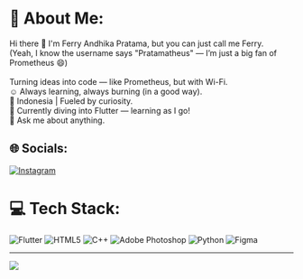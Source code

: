 # 💫 About Me:
Hi there 👋 I'm Ferry Andhika Pratama, but you can just call me Ferry.<br>(Yeah, I know the username says "Pratamatheus" — I’m just a big fan of Prometheus 😄)<br><br>Turning ideas into code — like Prometheus, but with Wi-Fi.<br>☺️ Always learning, always burning (in a good way).<br>📍 Indonesia | Fueled by curiosity.<br>🚀 Currently diving into Flutter — learning as I go!<br>💬 Ask me about anything.


## 🌐 Socials:
[![Instagram](https://img.shields.io/badge/Instagram-%23E4405F.svg?logo=Instagram&logoColor=white)](https://instagram.com/pratamatheuss) 

# 💻 Tech Stack:
![Flutter](https://img.shields.io/badge/Flutter-%2302569B.svg?style=flat&logo=Flutter&logoColor=white) ![HTML5](https://img.shields.io/badge/html5-%23E34F26.svg?style=flat&logo=html5&logoColor=white) ![C++](https://img.shields.io/badge/c++-%2300599C.svg?style=flat&logo=c%2B%2B&logoColor=white) ![Adobe Photoshop](https://img.shields.io/badge/adobe%20photoshop-%2331A8FF.svg?style=flat&logo=adobe%20photoshop&logoColor=white) ![Python](https://img.shields.io/badge/python-3670A0?style=flat&logo=python&logoColor=ffdd54) ![Figma](https://img.shields.io/badge/figma-%23F24E1E.svg?style=flat&logo=figma&logoColor=white)

---
[![](https://visitcount.itsvg.in/api?id=Pratamatheus&icon=0&color=0)](https://visitcount.itsvg.in)

<!-- Proudly created with GPRM ( https://gprm.itsvg.in ) -->
